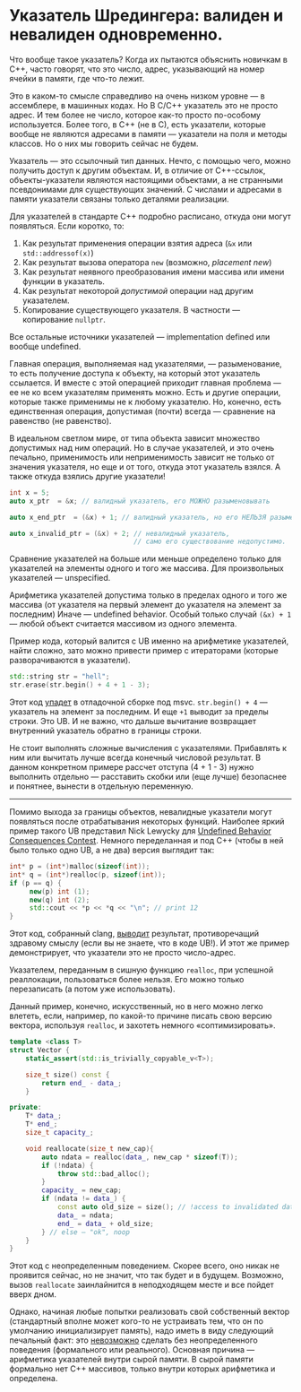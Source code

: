 # Указатель Шредингера: валиден и невалиден одновременно.

Что вообще такое указатель?
Когда их пытаются объяснить новичкам в C++, часто говорят, что это число, адрес, указывающий на номер ячейки в памяти, где что-то лежит.

Это в каком-то смысле справедливо на очень низком уровне — в ассемблере, в машинных кодах. Но В C/С++ указатель это не просто адрес. И тем более не число, которое как-то просто по-особому используется.
Более того, в C++ (не в C), есть указатели, которые вообще не являются адресами в памяти — указатели на поля и методы классов. Но о них мы говорить сейчас не будем.

Указатель — это ссылочный тип данных. Нечто, с помощью чего, можно получить доступ к другим объектам. И, в отличие от C++-ссылок, объекты-указатели являются настоящими объектами, а не странными псевдонимами для существующих значений. С числами и адресами в памяти указатели связаны только деталями реализации.

Для указателей в стандарте C++ подробно расписано, откуда они могут появляться.
Если коротко, то:
1. Как результат применения операции взятия адреса (`&x` или `std::addressof(x)`)
2. Как результат вызова оператора `new` (возможно, _placement new_)
3. Как результат неявного преобразования имени массива или имени функции в указатель.
4. Как результат некоторой _допустимой_ операции над другим указателем.
5. Копирование существующего указателя. В частности — копирование `nullptr`.

Все остальные источники указателей — implementation defined или вообще undefined.

Главная операция, выполняемая над указателями, — разыменование, то есть получение доступа
к объекту, на который этот указатель ссылается. И вместе с этой операцией приходит главная проблема — ее не ко всем указателям применять можно. Есть и другие операции, которые также применимы не к любому указателю.
Но, конечно, есть единственная операция, допустимая (почти) всегда — сравнение на равенство (не равенство).

В идеальном светлом мире, от типа объекта зависит множество допустимых над ним операций. Но в случае указателей, и это очень печально, применимость или неприменимость зависит не только от значения указателя, но еще и от того, откуда этот указатель взялся. А также откуда взялись другие указатели!

```C++
int x = 5;
auto x_ptr  = &x; // валидный указатель, его МОЖНО разыменовывать

auto x_end_ptr  = (&x) + 1; // валидный указатель, но его НЕЛЬЗЯ разыменовывать

auto x_invalid_ptr = (&x) + 2; // невалидный указатель,
                               // само его существование недопустимо.
```

Сравнение указателей на больше или меньше определено только для указателей на элементы одного и того же массива.
Для произвольных указателей — unspecified.

Арифметика указателей допустима только в пределах одного и того же массива (от указателя на первый элемент до указателя на элемент за последним) Иначе — undefined behavior.
Особый только случай `(&x) + 1` — любой объект считается массивом из одного элемента.

Пример кода, который валится с UB именно на арифметике указателей, найти сложно, зато можно привести пример с итераторами (которые разворачиваются в указатели).

```C++
std::string str = "hell";
str.erase(str.begin() + 4 + 1 - 3);
```

Этот код [упадет](https://rextester.com/GPVRKM58250) в отладочной сборке под msvc. `str.begin() + 4` — указатель на элемент за последним. И еще `+1`
выводит за пределы строки. Это UB. И не важно, что дальше вычитание возвращает внутренний указатель обратно в границы строки.

Не стоит выполнять сложные вычисления с указателями. Прибавлять к ним или вычитать лучше всегда конечный числовой результат. В данном конкретном примере рассчет отступа (4 + 1 - 3) нужно выполнить отдельно — расставить скобки или (еще лучше) безопаснее и понятнее, вынести в отдельную переменную.

-----------

Помимо выхода за границы объектов, невалидные указатели могут появляться после отрабатывания некоторых функций.
Наиболее яркий пример такого UB представил Nick Lewycky для [Undefined Behavior Consequences Contest](https://blog.regehr.org/archives/767). Немного переделанная и под C++ (чтобы в ней было только одно UB, а не два) версия выглядит так:

```C++
int* p = (int*)malloc(sizeof(int));
int* q = (int*)realloc(p, sizeof(int));
if (p == q) {
     new(p) int (1);
     new(q) int (2);
     std::cout << *p << *q << "\n"; // print 12
}
```

Этот код, собранный clang, [выводит](https://godbolt.org/z/31av9f) результат, противоречащий здравому смыслу (если вы не знаете, что в коде UB!). И этот же пример демонстрирует, что указатели это не просто число-адрес.

Указателем, переданным в сишную функцию `realloc`, при успешной реаллокации, пользоваться более нельзя. Его можно только перезаписать (а потом уже использовать).

Данный пример, конечно, искусственный, но в него можно легко влететь, если, например, по какой-то причине писать свою версию вектора, используя `realloc`, и захотеть немного «соптимизировать».


```C++
template <class T>
struct Vector {
    static_assert(std::is_trivially_copyable_v<T>);

    size_t size() const {
        return end_ - data_;
    }

private:
    T* data_;
    T* end_;
    size_t capacity_;

    void reallocate(size_t new_cap){
        auto ndata = realloc(data_, new_cap * sizeof(T));
        if (!ndata) {
            throw std::bad_alloc();
        }
        capacity_ = new_cap;
        if (ndata != data_) {
            const auto old_size = size(); // !access to invalidated data_!
            data_ = ndata;
            end_ = data_ + old_size;
        } // else — "ok", noop
    }
}
```

Этот код с неопределенным поведением. Скорее всего, оно никак не проявится сейчас, но не значит, что так будет и в будущем.
Возможно, вызов `reallocate` заинлайнится в неподходящем месте и все пойдет вверх дном.

Однако, начиная любые попытки реализовать свой собственный вектор (стандартный вполне может кого-то не устраивать тем, что он по умолчанию инициализирует память), надо иметь в виду следующий печальный факт: это [невозможно](https://stackoverflow.com/questions/60481204/dynamic-arrays-in-c-without-undefined-behavior) сделать без неопределенного поведения (формального или реального). Основная причина — арифметика указателей внутри сырой памяти. В сырой памяти формально нет C++ массивов, только внутри которых арифметика и определена.

